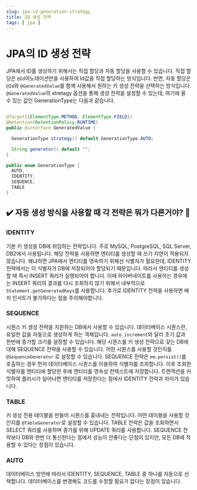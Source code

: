 ```yaml
---
slug: jpa-id-generation-strategy
title: ID 생성 전략
tags: [ jpa ]
---
```


# JPA의 ID 생성 전략

JPA에서 ID를 생성하기 위해서는 직접 할당과 자동 할당을 사용할 수 있습니다. 직접 할당은 `@Id`어노테이션만을 사용하여 Id값을 직접 할당하는 방식입니다. 반면, 자동
할당은 `@Id`와 `@GeneratedValue`를 함께 사용해서 원하는 키 생성 전략을 선택하는 방식입니다. `@GeneratedValue`의 stretagy 옵션을 통해 생성
전략을 설정할 수 있는데, 여기에 올 수 있는 값인 GenerationType는 다음과 같습니다.

```java

@Target({ElementType.METHOD, ElementType.FIELD})
@Retention(RetentionPolicy.RUNTIME)
public @interface GeneratedValue {

  GenerationType strategy() default GenerationType.AUTO;

  String generator() default "";
}

public enum GenerationType {
  AUTO,
  IDENTITY,
  SEQUENCE,
  TABLE
}
```

## ✔️ 자동 생성 방식을 사용할 때 각 전략은 뭐가 다른거야? 🤔

### IDENTITY
기본 키 생성을 DB에 위임하는 전략입니다. 주로 MySQL, PostgreSQL, SQL Server, DB2에서 사용됩니다. 해당 전략을 사용하면 엔티티를 생성할 때 쓰기
지연이 적용되지 않습니다. 왜냐하면 JPA에서 엔티티를 영속하기 위해선 식별자가 필요한데, IDENTITY 전략에서는 이 식별자가 DB에 저장되어야 할당되기 때문입니다. 따라서
엔티티를 생성할 때 즉시 INSERT 쿼리가 실행되어야 합니다. 이때 하이버네이트를 사용하는 경우에는 INSERT 쿼리의 결과를 다시 조회하지 않기 위해서 내부적으로
`Statement.getGeneratedKeys`를 사용합니다. 추가로 IDENTITY 전략을 사용하면 배치 인서트가 불가하다는 점을 주의해야합니다.

### SEQUENCE
시퀀스 키 생성 전략을 지원하는 DB에서 사용할 수 있습니다. 데이터베이스 시퀀스란, 유일한 값을 자동으로 생성하게 하는 객체입니다. `auto_increment`와 달리 초기
값과 한번에 증가할 크기를 설정할 수 있습니다. 해당 시퀀스를 키 생성 전략으로 갖는 DB에 대해 SEQUENCE 전략을 사용할 수 있습니다. 어떤 시퀀스를 사용할 것인지를
`@SequenceGenerator` 로 설정할 수 있습니다. SEQUENCE 전략은 `em.persist()`를 호출하는 경우 먼저 데이터베이스 시퀀스를 이용하여 식별자를
조회합니다. 이후 조회한 식별자를 엔티티에 할당한 후에 엔티티를 영속성 컨텍스트에 저장합니다. 트랜잭션을 커밋하여 플러시가 일어나면 엔티티를 저장한다는 점에서 IDENTITY
전략과 차이가 있습니다.

### TABLE
키 생성 전용 테이블을 만들어 시퀀스를 흉내내는 전략입니다. 어떤 테이블을 사용할 것인지를 `@TableGenerator`로 설정할 수 있습니다. TABLE 전략은 값을 조회하면서
SELECT 쿼리를 사용하며 증가를 위해 UPDATE 쿼리를 사용합니다. SEQUENCE 전략보다 DB와 한번 더 통신한다는 점에서 성능이 안좋다는 단점이 있지만, 모든 DB에
적용할 수 있다는 장점이 있습니다.

### AUTO
데이터베이스 방언에 따라서 IDENTITY, SEQUENCE, TABLE 중 하나를 자동으로 선택합니다. 데이터베이스를 변경해도 코드를 수정할 필요가 없다는 장점이 있습니다.